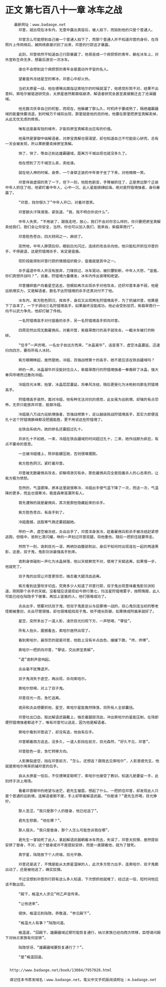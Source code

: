 # 正文 第七百八十一章 冰车之战
        最新网址：www.badaoge.net
          邓普，就出现在冰车内，无意中露出真容后，被人拍下，而拍到他的只是个普通人。
      
          邓普怎么可能想到自己被一个普通人拍下了，而那个普通人并不知道邓普的身份，在将照片上传网络后，被网络直接识别了出来，邓普的行踪这才暴露。
      
          此刻，邓普依然不知道自己行踪暴露了，他易容成一个病恹恹的青年，躺在冰车上，对外宣称生命无多，想最后游览一次冰车。
      
          谁也不会想到这个病恹恹的青年会是震动外宇宙的名人。
      
          望着窗外冻结星空的寒冰，邓普心中却火热。
      
          当初太原星一战，他在德琳出面指证索哈尔的时候就溜了，他感觉形势不对，结果不出意料，索哈尔被驱逐研究会，太原星居然都面临崩溃，解语者研究会甚至直接搬迁去了沧澜疆域。
      
          他无数次庆幸自己的机智，而现在，他躲藏了那么久，时机终于要成熟了，隔绝雄霸疆域的能量快要消退，到时候万千城将出现，那里就是他的目的地，他要在那里把原宝真解卖掉，从此无忧无虑的修炼。
      
          唯有这座最有钱的城市，才能将原宝真解卖出应有的价值。
      
          他虽然是掌御中级解语者，对原宝真解也很渴望，却也知道自己不可能安心研究，总有一天会被发现，所以果断要卖掉原宝真解。
      
          快了，快了，等自己到达雄霸疆域，距离万千城出现也就没多久了。
      
          他在想到了万千城怎么卖，卖给谁。
      
          就在他入神的时候，身旁，一个身穿正装的中年男子坐了下来，对他微微一笑。
      
          邓普佯装虚弱的笑了一下，但下一刻，他脸色剧变，手臂被抓住了，正是旁边那个正装中年人抓住了他，他紧盯着中年人，心中一沉，此人星能磅礴如海，绝对是狩猎境强者，身份暴露了。
      
          “邓普，找你很久了”中年人开口，对着邓普笑。
      
          邓普额头汗珠滴落，紧张道，“我，我不明白你说什么”。
      
          中年人失笑，“不用装了，跟我走吧，放心，我们不会对你怎么样的，你只要把原宝真解卖给我们，我们会让你安全，当然，你也可以加入我们，我来自，紫翡翠商行”。
      
          邓普脸色苍白，四大财阀之一，麻烦了。
      
          突然地，中年人脖颈后仰，眼前白光闪过，连续的攻击杀向他，他只能松开抓住邓普的手，不停避退，这是狩猎境杀手，肯定是宙盾。
      
          现阶段能得到邓普行踪的情报组织极少，宙盾就是其中之一。
      
          杀手逼退中年人并没有放弃，刀锋掠过，冰车晃动，被拦腰斩断，中年人大怒，“宙盾，你们真想开战吗？”，说着，狩猎境力量爆发，冰车内传出哀嚎和绝望。
      
          邓普撞碎窗户向着星空逃去，但眼前再次出现杀手对他攻击，还好邓普本身不弱，他是巡航境实力，又是解语者，数名不达狩猎境的杀手还真对付不了他。
      
          冰车内，紫方脸色阴沉，挥挥手，身后又出现两名狩猎境高手，为了抓捕邓普，他算是下了血本了，一下子调动三名狩猎境高手，如果最终没能成功，他必会受到惩罚，紫翡翠商行一向不以武力争先，他却打破了传统。
      
          一名狩猎境高手对付宙盾的杀手，另一名狩猎境高手抓向邓普。
      
          四周突然出现无数雇佣兵，对着邓普，紫翡翠商行的高手就攻击，一截冰车被打的粉碎。
      
          “住手”一声厉喝，一名女子自远方而来，“冰晶凝华”，话音落下，虚空冰晶蔓延，迅速扫向四方，要将所有人冰封。
      
          紫方眼睛眯起，居然是她，冷姐，百强战榜第十的高手，她不是应该在铁血疆域吗？
      
          砰的一声，冰晶凝华并没能封住众人，紫翡翠商行的狩猎境强者一拳轰碎了冰晶，强大拳风呼啸而过轰向冷姐。
      
          冷姐目光冰寒，抬掌，冰晶层层蔓延，将拳风冻结，随后更是化为冰枪射向那名狩猎境高手。
      
          狩猎境高手骇然，面对冷姐，他有种无法对抗的感觉，此女虽为巡航境，却强的有点恐怖，无奈只能放弃邓普，抵御冷姐。
      
          冷姐是八万战力巡航境强者，百强战榜第十，足以越级挑战狩猎境高手，其实力即便连孔十这个狩猎境巅峰都没把握能胜，更不用说这些狩猎境了。
      
          在铁血系统内，她的排名还要超过孔十。
      
          并非孔十不如她，一来，冷姐在铁血疆域的时间超过孔十，二来，她作战颇为疯狂，有点不要命的意思。
      
          一旦被冷姐缠上，除非能碾压她，否则很难摆脱。
      
          紫方脸色阴沉，紧盯着邓普。
      
          邓普被无数雇佣兵攻击，却躲得游刃有余，那些雇佣兵完全是抱着杀人的心态来的，让紫方极为愤怒。
      
          忽然的，气温骤降，原本这里就很寒冷，冷姐出手使气温下降了一次，而这一次，气温降的更多，而且也很寒冷，极度森寒笼罩所有人。
      
          首先遭殃的就是雇佣兵，其次是那些隐藏起来的杀手。
      
          紫方脸色苍白，有高手到了。
      
          冷姐震撼，这股寒气竟还要超越她。
      
          呼的一声，虚空被冻结，炎焱出手了，邓普浑身发冷，趁着雇佣兵和杀手被冻结赶紧想逃跑，但暗中，诡刺匕首闪耀，咻的一声划过邓普双腿，将他重伤，随后一把抓住就要带走。
      
          然而下一刻，诡刺目光一凛，两柄剑自腹部刺出，身后不知何时出现连在一起的两道黑影，这是，双子鬼，鬼影剑派最强高手到来。
      
          诡刺身体碰到一声化为冰晶掉落，他以天赋察觉不对，使用了天赋逃离，如果慢一步，他就死了。
      
          双子鬼的出现让邓普更惊恐，强忍着大腿流血逃离。
      
          紫方看到这里咬牙切齿，究竟多少人知道了邓普行踪，双子鬼出现意味着鬼影剑派知道，刚刚那个杀手的天赋，没看错应该是现如今排行第七，玛法星狩猎境雾子，按照情报，此人可能已经在陆隐手下做事，再加上宙盾的人，他们很难成功了。
      
          炎焱出手，想要对抗双子鬼，但双子鬼是足以与启蒙境一战的，双心鬼剑连当初的黎老怪都被重创，炎焱尽管很强，却也很难抵挡双子鬼，他不擅长防御，如果换成阿盾来就好了。
      
          星空，突然多出了一道人影，凌厉目光扫视下方，一声怒喝，“孽徒”。
      
          所有人抬头，震撼看去，索哈尔居然出现了。
      
          看到索哈尔，最惊恐的就是邓普，他脸上没有半点血色，缓缓下跪，“师，师傅”。
      
          索哈尔一把抓向邓普，“孽徒，交出原宝真解”。
      
          “退”诡刺声音响起。
      
          炎焱毫不犹豫退开。
      
          双子鬼消失于虚空，再出现，杀向索哈尔。
      
          索哈尔怒喝，对上了双子鬼。
      
          邓普目光一亮，急忙逃离。
      
          诡异和炎焱想要抓他，星空，索哈尔星能轰然降落，将所有人全部囊括。
      
          邓普吐出口血，取出解语武器戴上，强忍着腿部流血，冲出索哈尔的星能压制，在场即便狩猎境强者都逃不了，唯有邓普可以逃走，因为他是解语者。
      
          索哈尔看到邓普逃了，却没有追，他自有后手。
      
          邓普朝着西方逃去，没多久，一道人影挡在前方，目光森然，“好久不见，邓普”。
      
          邓普脸色一变，急忙转移方向。
      
          人影撕裂虚空，挡在邓普前方，“怎么，还想逃？跟我去见索哈尔”，人影是君先生，他就是索哈尔用来抓捕邓普的后手。
      
          自从太原星一役后，不仅德琳变聪明了，索哈尔也接受了教训，知道凡是要留一手，此刻终于派上用场。
      
          看着邓普眼中的绝望与迷茫，君先生皱眉，想起了什么，一把抓住邓普，却发现此人只是个普通的巡航境，连解语者都不是，手上却带着解语武器，“你是谁？”君先生厉喝，目光狰狞。
      
          那人苦涩，“我只是那个人的替身，他已经逃了”。
      
          君先生怒极，“他在哪？”。
      
          那人摇头，“我只是替身，那个人怎么可能告诉我在哪”。
      
          君先生一掌拍死了此人，拿起解语武器朝着冰车而去，失误了，邓普太狡猾，居然提前安排了替身，不对，这个替身或许不是提前安排，而是一直跟着他，就为了替死。
      
          真宇星，陆隐放下个人终端，目光平静。
      
          邓普还是逃了，不愧是能从太原星溜掉的人，此次多方势力出手，连索哈尔，双子鬼都出动了，还是被他逃了，确实狡猾。
      
          不过没想到邓普的行踪有这么多人知道，下次想抓他就难了，经过这一役，短时间他应该不敢出现。
      
          “殿下，格温大人求见”柯乙声音传来。
      
          “让他进来”。
      
          很快，格温见到陆隐，恭敬道，“参见殿下”。
      
          “格温大人有事？”陆隐问道。
      
          格温道，“回殿下，雄霸疆域近期可能恢复通行，纳兰家族已经向西方转移，臣想请问殿下对纳兰家族有何安排”。
      
          陆隐惊讶，“雄霸疆域要恢复通行了？”。
      
          “是”格温回道。
      
      
      http://www.badaoge.net/book/13084/7957028.html
      
      请记住本书首发域名：www.badaoge.net。笔尖中文手机版阅读网址：m.badaoge.net